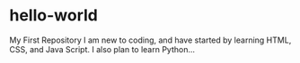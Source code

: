 # hello-world
My First Repository
I am new to coding, and have started by learning HTML, CSS, and Java Script.  I also plan to learn Python...
